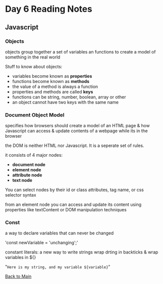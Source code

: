 # Day 6 Reading Notes

## Javascript

### Objects

objects group together a set of variables an functions to create a model of something in the real world

Stuff to know about objects:
- variables become known as **properties**
- functions become known as **methods**
- the value of a method is always a function
-  properties and methods are called **keys**
- functions can be string, number, boolean, array or other
- an object cannot have two keys with the same name

### Document Object Model

specifies how browsers should create a model of an HTML page & how Javascript can access & update contents of a webpage while its in the browser

the DOM is neither HTML nor Javascript. It is a seperate set of rules. 

it consists of 4 major nodes:
- **document node** 
- **element node**
- **attribute node**
- **text node**

You can select nodes by their id or class attributes, tag name, or css selector syntax

from an element node you can access and update its content using properties like textContent or DOM manipulation techniques

### Const
a way to declare variables that can never be changed

'const newVariable = 'unchanging';'

constant literals:
a new way to write strings
wrap drting in backticks & wrap variables in ${}

"`Here is my string, and my variable ${variable}`"

[Back to Main](README.md)